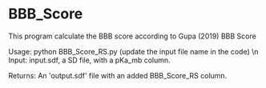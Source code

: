# BBB_Score
This program calculate the BBB score according to Gupa (2019) BBB Score

Usage: python BBB_Score_RS.py   (update the input file name in the code) \n
Input: input.sdf, a SD file, with a pKa_mb column.

Returns: An 'output.sdf' file with an added BBB_Score_RS column.
